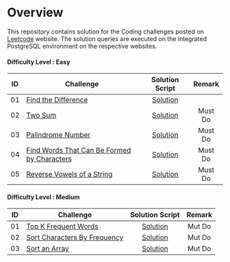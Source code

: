 # Overview

This repository contains solution for the Coding challenges posted on [Leetcode](https://leetcode.com/) website. The solution queries are executed on the integrated PostgreSQL environment on the respective websites.

#### Difficulty Level : Easy

| ID | Challenge | Solution Script | Remark |
|:------:|------------|:---------:|:---------:|
| 01 | [Find the Difference](https://leetcode.com/problems/find-the-difference/) | [Solution](scripts/easy/01.find-the-difference.py) |
| 02 | [Two Sum](https://leetcode.com/problems/two-sum/) | [Solution](scripts/easy/02.two-sum.py) | Must Do
| 03 | [Palindrome Number](https://leetcode.com/problems/palindrome-number/) | [Solution](scripts/easy/03.palindrome-number.py) | Must Do
| 04 | [Find Words That Can Be Formed by Characters](https://leetcode.com/problems/find-words-that-can-be-formed-by-characters/) | [Solution](scripts/easy/04.find-words-that-can-be-formed-by-characters.py) | Must Do
| 05 | [Reverse Vowels of a String](https://leetcode.com/problems/reverse-vowels-of-a-string) | [Solution](scripts/easy/05.reverse-vowels-of-a-string.py) | Must Do


#### Difficulty Level : Medium

| ID | Challenge | Solution Script | Remark |
|:------:|------------|:---------:|:---------:|
| 01 | [Top K Frequent Words](https://leetcode.com/problems/top-k-frequent-words) | [Solution](scripts/medium/01.top-k-frequent-words.py) | Mut Do
| 02 | [Sort Characters By Frequency](https://leetcode.com/problems/sort-characters-by-frequency) | [Solution](scripts/medium/02.sort-characters-by-frequency.py) | Mut Do
| 03 | [Sort an Array](https://leetcode.com/problems/sort-an-array) | [Solution](scripts/medium/03.sort-an-array.py) | Mut Do